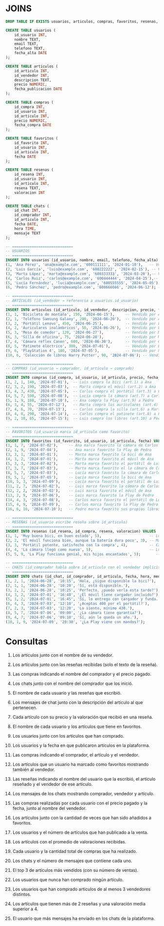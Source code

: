 # JOINS

```sql
DROP TABLE IF EXISTS usuarios, articulos, compras, favoritos, resenas, chats;

CREATE TABLE usuarios (
    id_usuario INT,
    nombre TEXT,
    email TEXT,
    telefono TEXT,
    fecha_alta DATE
);

CREATE TABLE articulos (
    id_articulo INT,
    id_vendedor INT,
    descripcion TEXT,
    precio NUMERIC,
    fecha_publicacion DATE
);

CREATE TABLE compras (
    id_compra INT,
    id_usuario INT,
    id_articulo INT,
    precio NUMERIC,
    fecha_compra DATE
);

CREATE TABLE favoritos (
    id_favorito INT,
    id_usuario INT,
    id_articulo INT,
    fecha DATE
);

CREATE TABLE resenas (
    id_resena INT,
    id_usuario INT,
    id_articulo INT,
    resena TEXT,
    valoracion INT
);

CREATE TABLE chats (
    id_chat INT,
    id_comprador INT,
    id_articulo INT,
    fecha DATE,
    hora TIME,
    mensaje TEXT
);

-- ============================
-- USUARIOS
-- ============================
INSERT INTO usuarios (id_usuario, nombre, email, telefono, fecha_alta) VALUES
(1, 'Ana Pérez', 'ana@example.com', '600111111', '2024-01-10'),   -- Vendedora de artículos 1 y 2, compradora de artículo 9
(2, 'Luis García', 'luis@example.com', '600222222', '2024-02-15'), -- Vendedor de artículos 3 y 4, comprador de artículos 1 y 10
(3, 'Marta López', 'marta@example.com', '600333333', '2024-03-20'),-- Vendedora de artículos 5 y 6, compradora de artículos 2 y 4
(4, 'Carlos Ruiz', 'carlos@example.com', '600444444', '2024-04-25'),-- Vendedor de artículo 7, comprador de artículos 3, 6 y 8
(5, 'Lucía Fernández', 'lucia@example.com', '600555555', '2024-05-05'),-- Vendedora de artículo 8, compradora de artículo 7
(6, 'Pedro Sánchez', 'pedro@example.com', '600666666', '2024-06-12'); -- Vendedor de artículos 9 y 10

-- ============================
-- ARTÍCULOS (id_vendedor → referencia a usuarios.id_usuario)
-- ============================
INSERT INTO articulos (id_articulo, id_vendedor, descripcion, precio, fecha_publicacion) VALUES
(1, 1, 'Bicicleta de montaña', 150, '2024-06-15'),     -- Vendido por Ana
(2, 1, 'Teléfono Samsung Galaxy', 200, '2024-06-20'),  -- Vendido por Ana
(3, 2, 'Portátil Lenovo', 450, '2024-06-25'),          -- Vendido por Luis
(4, 2, 'Auriculares inalámbricos', 50, '2024-06-26'),  -- Vendido por Luis
(5, 3, 'Mesa de comedor', 120, '2024-06-27'),          -- Vendido por Marta
(6, 3, 'Silla de oficina', 75, '2024-06-28'),          -- Vendido por Marta
(7, 4, 'Cámara réflex Canon', 600, '2024-06-30'),      -- Vendido por Carlos
(8, 5, 'Patinete eléctrico', 300, '2024-07-01'),       -- Vendido por Lucía
(9, 6, 'PlayStation 4', 180, '2024-07-05'),            -- Vendido por Pedro
(10, 6, 'Colección de libros Harry Potter', 90, '2024-07-06'); -- Vendido por Pedro

-- ============================
-- COMPRAS (id_usuario → comprador, id_articulo → comprado)
-- ============================
INSERT INTO compras (id_compra, id_usuario, id_articulo, precio, fecha_compra) VALUES
(1, 2, 1, 140, '2024-07-01'),  -- Luis compra la bici (art.1) a Ana
(2, 3, 2, 190, '2024-07-03'),  -- Marta compra el móvil (art.2) a Ana
(3, 4, 3, 430, '2024-07-05'),  -- Carlos compra el portátil (art.3) a Luis
(4, 5, 7, 590, '2024-07-08'),  -- Lucía compra la cámara (art.7) a Carlos
(5, 1, 9, 180, '2024-07-10'),  -- Ana compra la Play (art.9) a Pedro
(6, 3, 4, 55, '2024-07-12'),   -- Marta compra los auriculares (art.4) a Luis
(7, 4, 6, 70, '2024-07-13'),   -- Carlos compra la silla (art.6) a Marta
(8, 4, 8, 290, '2024-07-14'),  -- Carlos compra el patinete (art.8) a Lucía
(9, 2, 10, 85, '2024-07-15');  -- Luis compra los libros (art.10) a Pedro

-- ============================
-- FAVORITOS (id_usuario marca id_articulo como favorito)
-- ============================
INSERT INTO favoritos (id_favorito, id_usuario, id_articulo, fecha) VALUES
(1, 1, 7, '2024-07-02'),     -- Ana marca favorito la cámara de Carlos
(2, 1, 9, '2024-07-04'),     -- Ana marca favorito la Play de Pedro
(3, 3, 1, '2024-07-01'),     -- Marta marca favorito la bici de Ana
(4, 3, 2, '2024-07-01'),     -- Marta marca favorito el móvil de Ana
(5, 3, 3, '2024-07-02'),     -- Marta marca favorito el portátil de Luis
(7, 3, 7, '2024-07-03'),     -- Marta marca favorito el la cámara de Carlos
(8, 5, 7, '2024-07-03'),     -- Lucía marca favorito la cámara de Carlos
(9, 5, 1, '2024-07-05'),     -- Lucía marca favorito la bici de Ana
(10, 5, 3, '2024-07-09'),    -- Lucía marca favorito el portátil de Luis
(11, 2, 7, '2024-07-02'),    -- Luis marca favorito la cámara de Carlos
(12, 2, 2, '2024-07-02'),    -- Luis marca favorito el móvil de Ana
(13, 2, 9, '2024-07-06'),    -- Luis marca favorito la Play de Pedro
(14, 4, 3, '2024-07-08'),    -- Carlos marca favorito el portátil de Luis
(15, 4, 9, '2024-07-09'),    -- Carlos marca favorito la Play de Pedro
(16, 6, 10, '2024-07-10');   -- Pedro marca favorito sus propios libros (auto-favorito)

-- ============================
-- RESEÑAS (id_usuario escribe reseña sobre id_articulo)
-- ============================
INSERT INTO resenas (id_resena, id_compra, resena, valoracion) VALUES
(1, 1, 'Muy buena bici, en buen estado', 5),                      -- Luis reseña la bici de Ana
(2, 2, 'El móvil funciona bien, aunque la batería dura poco', 3), -- Marta reseña el móvil de Ana
(3, 3, 'Portátil potente, satisfecho con la compra', 4),          -- Carlos reseña el portátil de Luis
(4, 4, 'La cámara llegó como nueva', 5),                          -- Lucía reseña la cámara de Carlos
(5, 5, 9, 'La Play funciona genial, mis hijos encantados', 5);       -- Ana reseña la Play de Pedro

-- ============================
-- CHATS (id_comprador habla sobre id_articulo con el vendedor implícito en articulos.id_vendedor)
-- ============================
INSERT INTO chats (id_chat, id_comprador, id_articulo, fecha, hora, mensaje) VALUES
(1, 2, 1, '2024-06-28', '10:15', 'Hola, ¿sigue disponible la bici?'),    -- Luis (comprador) a Ana (vendedora)
(2, 1, 1, '2024-06-28', '10:20', 'Sí, está disponible.'),                -- Ana (vendedora) responde a Luis
(3, 2, 1, '2024-06-28', '10:25', 'Perfecto, ¿puedo verla esta tarde?'),  -- Luis sigue el chat sobre la bici
(4, 3, 2, '2024-07-01', '16:40', '¿El móvil tiene cargador incluido?'),  -- Marta (compradora) a Ana (vendedora)
(5, 1, 2, '2024-07-01', '16:45', 'Sí, lo entrego con cargador y funda.'),-- Ana responde a Marta
(6, 4, 3, '2024-07-03', '12:10', '¿Aceptas 400 por el portátil?'),       -- Carlos (comprador) a Luis (vendedor)
(7, 2, 3, '2024-07-03', '12:20', 'Lo siento, mínimo 430.'),              -- Luis responde a Carlos
(8, 5, 7, '2024-07-06', '09:00', '¿La cámara tiene garantía?'),          -- Lucía (compradora) a Carlos (vendedor)
(9, 4, 7, '2024-07-06', '09:10', 'Sí, aún le queda un año.'),            -- Carlos responde a Lucía
(10, 1, 9, '2024-07-09', '20:30', '¿La Play viene con mandos?');         -- Ana (compradora) a Pedro (vendedor)
```

# Consultas

1. Los artículos junto con el nombre de su vendedor.

1. Los artículos junto con las reseñas recibidas (solo el texto de la reseña).

1. Las compras indicando el nombre del comprador y el precio pagado.

1. Los chats junto con el nombre del comprador que los inició.

1. El nombre de cada usuario y las reseñas que escribió.

1. Los mensajes de chat junto con la descripción del artículo al que pertenecen.

1. Cada artículo con su precio y la valoración que recibió en una reseña.

1. El nombre de cada usuario y los artículos que tiene en favoritos.

1. Los usuarios junto con los artículos que han comprado.

1. Los usuarios y la fecha en que publicaron artículos en la plataforma.

1. Las compras indicando el comprador, el artículo y el vendedor.

1. Los artículos que un usuario ha marcado como favoritos mostrando también al vendedor.

1. Las reseñas indicando el nombre del usuario que la escribió, el artículo reseñado y el vendedor de ese artículo.

1. Los mensajes de los chats mostrando comprador, vendedor y artículo.

1. Las compras realizadas por cada usuario con el precio pagado y la fecha, junto al nombre del vendedor.

1. Los artículos junto con la cantidad de veces que han sido añadidos a favoritos.

1. Los usuarios y el número de artículos que han publicado a la venta.

1. Los artículos con el promedio de valoraciones recibidas.

1. Cada usuario y la cantidad total de compras que ha realizado.

1. Los chats y el número de mensajes que contiene cada uno.

1. El top 3 de artículos más vendidos (con su número de ventas).

1. Los usuarios que nunca han comprado ningún artículo.

1. Los usuarios que han comprado artículos de al menos 3 vendedores distintos.

1. Los artículos que tienen más de 2 reseñas y una valoración media superior a 4.

1. El usuario que más mensajes ha enviado en los chats de la plataforma.









